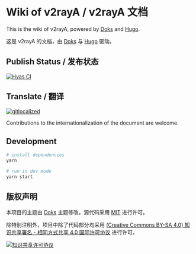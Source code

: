 # Wiki of v2rayA / v2rayA 文档

This is the wiki of v2rayA, powered by [Doks](https://getdoks.org/) and [Hugo](https://gohugo.io/).

这是 v2rayA 的文档，由 [Doks](https://getdoks.org/) 与 [Hugo](https://gohugo.io/) 驱动。

## Publish Status / 发布状态

[![Hyas CI](https://github.com/v2rayA/v2raya.github.io/actions/workflows/node.js-ci.yml/badge.svg)](https://github.com/v2rayA/v2raya.github.io/actions/workflows/node.js-ci.yml)

## Translate / 翻译

[![gitlocalized ](https://gitlocalize.com/repo/6381/en/badge.svg)](https://gitlocalize.com/repo/6381/en?utm_source=badge)

Contributions to the internationalization of the document are welcome. 

## Development

```bash
# install dependencies
yarn

# run in dev mode
yarn start
```

## 版权声明

本项目的主题由 [Doks](https://getdoks.org/) 主题修改，源代码采用 [MIT](./themes/LICENSE) 进行许可。


除特别注明外，项目中除了代码部分均采用 [(Creative Commons BY-SA 4.0) 知识共享署名 - 相同方式共享 4.0 国际许可协议][cc-url] 进行许可。

[![知识共享许可协议][cc-img]][cc-url]

[cc-url]: https://creativecommons.org/licenses/by-sa/4.0/

[cc-img]: https://i.creativecommons.org/l/by-sa/4.0/88x31.png
